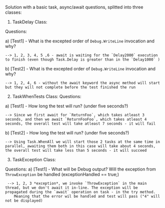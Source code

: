 ﻿Solution with a basic task, async/await questions, splitted into three classes:

1. TaskDelay Class:

Questions:

a) [Test1]  - What is the excepted order of `Debug.WriteLine` invocation and why?

	--> 1, 2, 3, 4, 5 ,6 - await is waiting for the `Delay2000` execution to finish (even though Task.Delay is greater than in the `Delay1000` )

b) [Test2]  - What is the excepted order of `Debug.WriteLine` invocation and why?
	
	--> 1, 2, 4, 6 - without the await keyword the async method will start but they will not complete before the test finished the run


2. TaskWhenTests Class:
Questions:

a) [Test1] - How long the test will run? (under five seconds?)
	
	--> Since we first await for `ReturnFoo`, which takes atleast 3 seconds, and then we await `ReturnFooFoo`, which takes atleast 4 seconds, the overall test will take atleast 7 seconds - it will fail

b) [Test2] - How long the test will run? (under five seconds?)
	
	--> Using Task.WhenAll we will start those 2 tasks at the same time in parallel, awaiting them both in this case will take about 4 seconds, the overall test will take less than 5 seconds - it will succeed


3. TaskException Class:

Questions:
a) [Test1] - What will be Debug output? Will the exception from `ThrowException` be handled (exceptionHandled == true;)
	 
	 --> 1, 2, 3 *exception*, we invoke `ThrowException` in the main thread, but we don't await it in-line. The exception will be propagated during the `await` operation on task - in the try method. 
		Meaning that the error wil be handled and test will pass ("4" will not be displayed)
